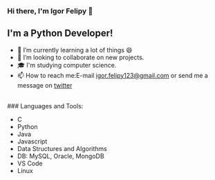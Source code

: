 ### Hi there, I'm Igor Felipy 👋

## I'm a Python Developer!

- 🌱 I’m currently learning a lot of things 😄
- 👯 I’m looking to collaborate on new projects.
- 🎓 I'm studying computer science.
- 📫 How to reach me:E-mail igor.felipy123@gmail.com or send me a message on [twitter](https://twitter.com/FelipyIgor)

<br/>
### Languages and Tools:

- C 
- Python
- Java
- Javascript
- Data Structures and Algorithms
- DB: MySQL, Oracle, MongoDB
- VS Code
- Linux

<br />

<!--
**Igor-Felipy/Igor-Felipy** is a ✨ _special_ ✨ repository because its `README.md` (this file) appears on your GitHub profile.

Here are some ideas to get you started:

- 🔭 I’m currently working on ...
- 🌱 I’m currently learning ...
- 👯 I’m looking to collaborate on ...
- 🤔 I’m looking for help with ...
- 💬 Ask me about ...
- 📫 How to reach me: ...
- 😄 Pronouns: ...
- ⚡ Fun fact: ...
-->
